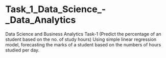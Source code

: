 # Task_1_Data_Science_-_Data_Analytics
Data Science and Business Analytics Task-1 (Predict the percentage of an student based on the no. of study hours) Using simple linear regression model, forecasting the marks of a student based on the numbers of hours studied per day.
